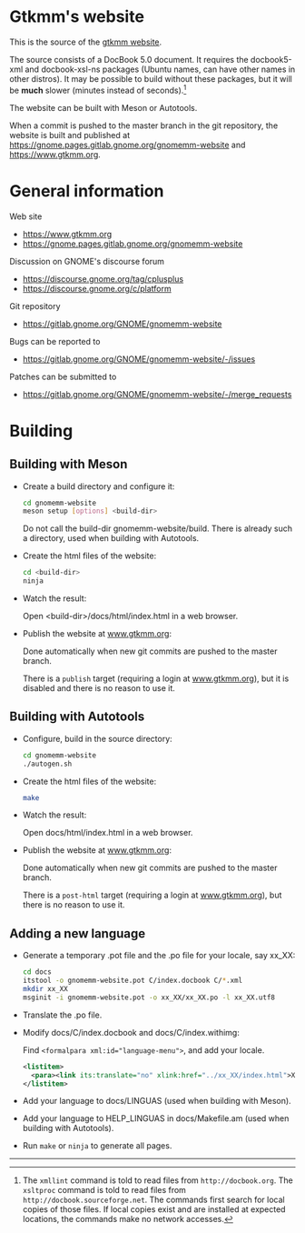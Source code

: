 # Gtkmm's website

This is the source of the [gtkmm website](https://www.gtkmm.org).

The source consists of a DocBook 5.0 document.
It requires the docbook5-xml and docbook-xsl-ns packages (Ubuntu names,
can have other names in other distros). It may be possible to build without
these packages, but it will be __much__ slower (minutes instead of seconds).[^1]

The website can be built with Meson or Autotools.

When a commit is pushed to the master branch in the git repository, the website
is built and published at https://gnome.pages.gitlab.gnome.org/gnomemm-website
and https://www.gtkmm.org.

# General information

Web site
 - https://www.gtkmm.org
 - https://gnome.pages.gitlab.gnome.org/gnomemm-website

Discussion on GNOME's discourse forum
 - https://discourse.gnome.org/tag/cplusplus
 - https://discourse.gnome.org/c/platform

Git repository
 - https://gitlab.gnome.org/GNOME/gnomemm-website

Bugs can be reported to
 - https://gitlab.gnome.org/GNOME/gnomemm-website/-/issues

Patches can be submitted to
 - https://gitlab.gnome.org/GNOME/gnomemm-website/-/merge_requests

# Building

## Building with Meson

- Create a build directory and configure it:
  ```sh
  cd gnomemm-website
  meson setup [options] <build-dir>
  ```
  Do not call the build-dir gnomemm-website/build. There is already such a
  directory, used when building with Autotools.

- Create the html files of the website:
  ```sh
  cd <build-dir>
  ninja
  ```

- Watch the result:

  Open \<build-dir>/docs/html/index.html in a web browser.

- Publish the website at www.gtkmm.org:

  Done automatically when new git commits are pushed to the master branch.

  There is a `publish` target (requiring a login at www.gtkmm.org),
  but it is disabled and there is no reason to use it.

## Building with Autotools

- Configure, build in the source directory:
  ```sh
  cd gnomemm-website
  ./autogen.sh
  ```

- Create the html files of the website:
  ```sh
  make
  ```

- Watch the result:

  Open docs/html/index.html in a web browser.

- Publish the website at www.gtkmm.org:

  Done automatically when new git commits are pushed to the master branch.

  There is a `post-html` target (requiring a login at www.gtkmm.org),
  but there is no reason to use it.

## Adding a new language

- Generate a temporary .pot file and the .po file for your locale, say xx_XX:
  ```sh
  cd docs
  itstool -o gnomemm-website.pot C/index.docbook C/*.xml
  mkdir xx_XX
  msginit -i gnomemm-website.pot -o xx_XX/xx_XX.po -l xx_XX.utf8
  ```

- Translate the .po file.

- Modify docs/C/index.docbook and docs/C/index.withimg:

  Find `<formalpara xml:id="language-menu">`, and add your locale.
  ```xml
  <listitem>
    <para><link its:translate="no" xlink:href="../xx_XX/index.html">Xxxx</link></para>
  </listitem>
  ```

- Add your language to docs/LINGUAS (used when building with Meson).

- Add your language to HELP_LINGUAS in docs/Makefile.am (used when building with Autotools).

- Run `make` or `ninja` to generate all pages.

--------------------
<!-- footnote -->
[^1]: The `xmllint` command is told to read files from `http://docbook.org`.
The `xsltproc` command is told to read files from `http://docbook.sourceforge.net`.
The commands first search for local copies of those files. If local copies exist
and are installed at expected locations, the commands make no network accesses.
